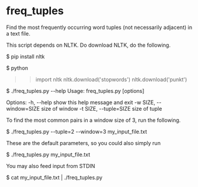 freq_tuples
===========

Find the most frequently occurring word tuples (not necessarily adjacent) in a text file.

This script depends on NLTK. Do download NLTK, do the following.

$ pip install nltk

$ python
>> import nltk
>> nltk.download('stopwords')
>> nltk.download('punkt')


$ ./freq_tuples.py --help
Usage: freq_tuples.py [options]

Options:
  -h, --help            show this help message and exit
  -w SIZE, --window=SIZE
                        size of window
  -t SIZE, --tuple=SIZE
                        size of tuple

To find the most common pairs in a window size of 3, run the following.

$ ./freq_tuples.py --tuple=2 --window=3 my_input_file.txt

These are the default parameters, so you could also simply run

$ ./freq_tuples.py my_input_file.txt

You may also feed input from STDIN

$ cat my_input_file.txt | ./freq_tuples.py
